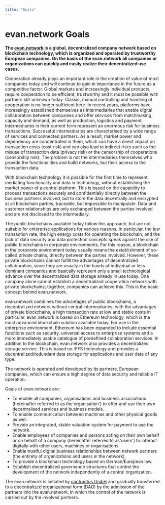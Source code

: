```yaml
---
title: "Goals"
---
```


# evan.network Goals

**The [evan.network](https://evan.network) is a global, decentralized company network based on blockchain technology, which is organized and operated by trustworthy European companies. On the basis of the evan.network all companies or organizations can quickly and easily realize their decentralized use cases.**

Cooperation already plays an important role in the creation of value of most companies today and will continue to gain in importance in the future as a competitive factor. Global markets and increasingly individual products, require cooperation to be efficient, trustworthy and it must be possible with partners still unknown today. Classic, manual controlling and handling of cooperation is no longer sufficient here. In recent years, platforms have increasingly established themselves as intermediaries that enable digital collaboration between companies and offer services from matchmaking, capacity and demand, as well as production, logistics and payment. Intermediaries in their current form represent an enormous risk for business transactions. Successful intermediaries are characterised by a wide range of services and connected partners. As a result, market power and dependency are concentrated in them, which can have a direct impact on transaction costs (cost risk) and can also lead to indirect risks such as the misuse of transaction data (privacy risk) or the censorship of cooperations (censorship risk). The problem is not the intermediaries themselves who provide the functionalities and build networks, but their access to the transaction data.

With blockchain technology it is possible for the first time to represent mediating functionality and data in technology, without establishing the market power of a central platform. This is based on the capability to process transactions securely and confidentially directly between the business partners involved, but to store the data decentrally and encrypted at all blockchain parties, traceable, but impossible to manipulate. Data and customer relationships are only exchanged between the parties involved and are not disclosed to the intermediary.

The public blockchains available today follow this approach, but are not suitable for enterprise applications for various reasons. In particular, the low transaction rate, the high energy costs for operating the blockchain, and the lack of data security and data protection concepts speak against the use of public blockchains in corporate environments. For this reason, a blockchain in the corporate environment today usually means the establishment of so-called private chains, directly between the parties involved. However, these private blockchains cannot fulfill the advantages of decentralized collaboration, since they are usually in the hands of individual or less dominant companies and basically represent only a small technological advance over the decentralized data storage already in use today.  One company alone cannot establish a decentralized cooperation network with private blockchains; together, companies can achieve this. This is the basic concept behind evan.network.

evan.network combines the advantages of public blockchains, a decentralized network without central intermediaries, with the advantages of private blockchains, a high transaction rate at low and stable costs in particular. evan.network is based on Ethereum technology, which is the most advanced blockchain solution available today. For use in the enterprise environment, Ethereum has been expanded to include essential functions such as security, universal access to enterprise systems and a more immediately usable catalogue of predefined collaboration services. In addition to the blockchain, evan.network also provides a decentralized storage service. This is based on IPFS technology and provides a decentralized/redundant data storage for applications and user data of any type.

The network is operated and developed by its partners, European companies, which can ensure a high degree of data security and reliable IT operation. 

Goals of evan.network are: 

- To enable all companies, organisations and business associations (hereinafter referred to as the'organisation') to offer and use their own decentralised services and business models.
- To enable communication between machines and other physical goods as well.
- Provide an integrated, stable valuation system for payment to use the network.
- Enable employees of companies and persons acting on their own behalf or on behalf of a company (hereinafter referred to as'users') to interact digitally with other users, machines or organisations.
- Enable trustful digital business relationships between network partners (the entirety of organizations and users in the network).
- To provide a blockchain technology based on German/European law.
- Establish decentralized governance structures that control the development of the network independently of a central organization.

The evan.network is initiated by [contractus GmbH](www.contractus.com) and gradually transferred to a decentralized organizational form (DAO) by the admission of the partners into the evan.network, in which the control of the network is carried out by the involved partners.


  
